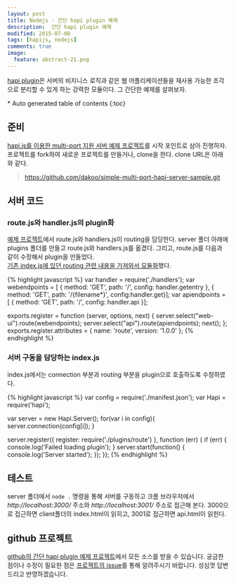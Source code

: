 ```yaml
---
layout: post
title: Nodejs - 간단 hapi plugin 예제
description:  간단 hapi plugin 예제
modified: 2015-07-08
tags: [hapijs, nodejs]
comments: true
image:
  feature: abstract-21.png
---
```


[hapi plugin](http://hapijs.com/tutorials/plugins)은 서버의 비지니스 로직과 같은 웹 어플리케이션들을 재사용 가능한 조각으로 분리할 수 있게 하는 강력한 모듈이다. 그 간단한 예제를 살펴보자. 

<section id="table-of-contents" class="toc">
<div id="drawer" markdown="1">
*  Auto generated table of contents
{:toc}
</div>
</section><!-- /#table-of-contents -->

## 준비 

[hapi.js를 이용한 multi-port 지원 서버 예제 프로젝트](https://github.com/dakoo/simple-multi-port-hapi-server-sample)를 시작 포인트로 삼아 진행하자. 프로젝트를 fork하여 새로운 프로젝트를 만들거나, clone을 한다. clone URL은 아래와 같다.

>https://github.com/dakoo/simple-multi-port-hapi-server-sample.git
 
## 서버 코드

### route.js와 handler.js의 plugin화 

[예제 프로젝트](https://github.com/dakoo/simple-multi-port-hapi-server-sample)에서 route.js와 handlers.js이 routing을 담당한다. server 폴더 아래에 plugins 폴더를 만들고 route.js와 handlers.js를 옮겼다. 그리고, route.js를 다음과 같이 수정해서 plugin을 만들었다.   
<u>기존 index.js에 있던 routing 관련 내용을 가져와서 모듈화</u>했다. 
    
{% highlight javascript %}
var handler = require('./handlers');
var webendpoints = [
    { method: 'GET', path: '/', config: handler.getentry },
    { method: 'GET', path: '/{filename*}', config:handler.get}];
var apiendpoints = [
    { method: 'GET', path: '/', config: handler.api }];

exports.register = function (server, options, next) {
    server.select("web-ui").route(webendpoints);
    server.select("api").route(apiendpoints);
    next();
};
exports.register.attributes = {
    name: 'route',
    version: '1.0.0'
};
{% endhighlight %}

### 서버 구동을 담당하는 index.js

index.js에서는 connection 부분과 routing 부분을 plugin으로 호출하도록 수정하였다.   

{% highlight javascript %}
var config = require('./manifest.json');
var Hapi = require('hapi');

var server = new Hapi.Server();
for(var i in config){
    server.connection(config[i]);
}

server.register({
        register: require('./plugins/route')
    }, function (err) {
        if (err) {
            console.log('Failed loading plugin');
        }
        server.start(function() {
            console.log('Server started');
        });
});
{% endhighlight %}

## 테스트

server 폴더에서 `node .` 명령을 통해 서버를 구동하고 크롬 브라우저에서 *http://localhost:3000/* 주소와 *http://localhost:3001/* 주소로 접근해 본다.
3000으로 접근하면 client폴더의 index.html이 읽히고, 3001로 접근하면 api.html이 읽힌다.  

## github 프로젝트 

[github의 간단 hapi plugin 예제 프로젝트](https://github.com/dakoo/simple-hapi-plugin-sample)에서 모든 소스를 받을 수 있습니다. 
궁금한 점이나 수정이 필요한 점은 [프로젝트의 issue](https://github.com/dakoo/simple-hapi-plugin-sample/issues)를 통해 알려주시기 바랍니다. 성심껏 답변드리고 반영하겠습니다. 
